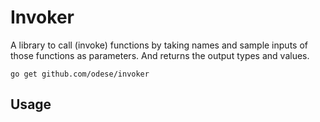 # **Invoker**
A library to call (invoke) functions by taking names and sample inputs of those functions as parameters. And returns the output types and values.

```
go get github.com/odese/invoker
```

## Usage

